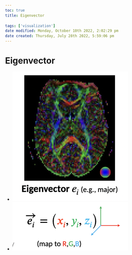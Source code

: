 ```yaml
---
toc: true
title: Eigenvector

tags: ['visualization']
date modified: Monday, October 10th 2022, 2:02:29 pm
date created: Thursday, July 28th 2022, 5:59:06 pm
---
```


# Eigenvector
- ![](../images/Screenshot%202022-09-14%20at%2012.57.34%20PM.png)
- ![](../images/Screenshot%202022-09-14%20at%2012.58.01%20PM.png)



